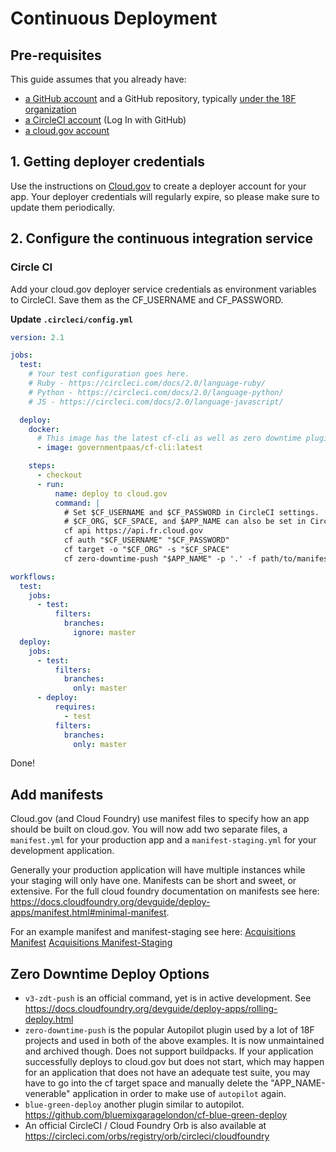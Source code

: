 # Continuous Deployment

## Pre-requisites

This guide assumes that you already have:
- [a GitHub account](https://handbook.18f.gov/github/) and a GitHub repository, typically [under the 18F organization](https://github.com/18F)
- [a CircleCI account](https://circleci.com/signup/) (Log In with GitHub)
- [a cloud.gov account](https://cloud.gov/docs/getting-started/accounts/?)

## 1. Getting deployer credentials

Use the instructions on [Cloud.gov](https://cloud.gov/docs/apps/continuous-deployment/#provisioning-deployment-credentials) to create a deployer account for your app. Your deployer credentials will regularly expire, so please make sure to update them periodically.


## 2. Configure the continuous integration service

### Circle CI

Add your cloud.gov deployer service credentials as environment variables to CircleCI. Save them as the CF_USERNAME and CF_PASSWORD.

**Update `.circleci/config.yml`**

```yml
version: 2.1

jobs:
  test:
    # Your test configuration goes here.
    # Ruby - https://circleci.com/docs/2.0/language-ruby/
    # Python - https://circleci.com/docs/2.0/language-python/
    # JS - https://circleci.com/docs/2.0/language-javascript/

  deploy:
    docker:
      # This image has the latest cf-cli as well as zero downtime plugins, if needed.
      - image: governmentpaas/cf-cli:latest

    steps:
      - checkout
      - run:
          name: deploy to cloud.gov
          command: |
            # Set $CF_USERNAME and $CF_PASSWORD in CircleCI settings.
            # $CF_ORG, $CF_SPACE, and $APP_NAME can also be set in CircleCI settings or hardcoded here.
            cf api https://api.fr.cloud.gov
            cf auth "$CF_USERNAME" "$CF_PASSWORD"
            cf target -o "$CF_ORG" -s "$CF_SPACE"
            cf zero-downtime-push "$APP_NAME" -p '.' -f path/to/manifest.yml

workflows:
  test:
    jobs:
      - test:
          filters:
            branches:
              ignore: master
  deploy:
    jobs:
      - test:
          filters:
            branches:
              only: master
      - deploy:
          requires:
            - test
          filters:
            branches:
              only: master
```

Done!


## Add manifests
Cloud.gov (and Cloud Foundry) use manifest files to specify how an app should be built on cloud.gov. You will now add two separate files, a `manifest.yml` for your production app and a `manifest-staging.yml` for your development application.

Generally your production application will have multiple instances while your staging will only have one. Manifests can be short and sweet, or extensive. For the full cloud foundry documentation on manifests see here: https://docs.cloudfoundry.org/devguide/deploy-apps/manifest.html#minimal-manifest.

For an example manifest and manifest-staging see here:
[Acquisitions Manifest](https://github.com/18F/acquisitions.18f.gov/blob/develop/manifest.yml)
[Acquisitions Manifest-Staging](https://github.com/18F/acquisitions.18f.gov/blob/develop/manifest-staging.yml)


## Zero Downtime Deploy Options
- `v3-zdt-push` is an official command, yet is in active development. See https://docs.cloudfoundry.org/devguide/deploy-apps/rolling-deploy.html
- `zero-downtime-push` is the popular Autopilot plugin used by a lot of 18F projects and used in both of the above examples. It is now unmaintained and archived though. Does not support buildpacks. If your application successfully deploys to cloud.gov but does not start, which may happen for an application that does not have an adequate test suite, you may have to go into the cf target space and manually delete the "APP_NAME-venerable" application in order to make use of `autopilot` again.
- `blue-green-deploy` another plugin similar to autopilot. https://github.com/bluemixgaragelondon/cf-blue-green-deploy
- An official CircleCI / Cloud Foundry Orb is also available at https://circleci.com/orbs/registry/orb/circleci/cloudfoundry
